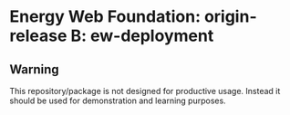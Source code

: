 # Energy Web Foundation: origin-release B: ew-deployment 

## Warning

This repository/package is not designed for productive usage. Instead it should be used for demonstration and learning purposes.